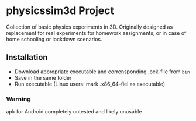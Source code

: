 # physicssim3d Project
Collection of basic physics experiments in 3D. Originally designed as replacement for real experiments for homework assignments, or in case of home schooling or lockdown scenarios. 
## Installation
- Download appropriate executable  and corrensponding .pck-file from `bin`
- Save in the same folder
- Run executable (Linux users: mark .x86_64-fiel as executable)
### Warning
apk for Android completely untested and likely unusable
